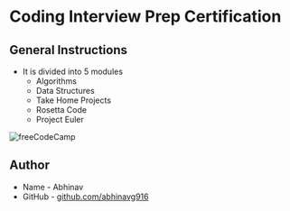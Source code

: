 # Coding Interview Prep Certification
## General Instructions
* It is divided into 5 modules
  * Algorithms
  * Data Structures
  * Take Home Projects
  * Rosetta Code
  * Project Euler
  
![freeCodeCamp](https://upload.wikimedia.org/wikipedia/commons/3/39/FreeCodeCamp_logo.png)

## Author
* Name - Abhinav
* GitHub - [github.com/abhinavg916](https://github.com/abhinavg916)
